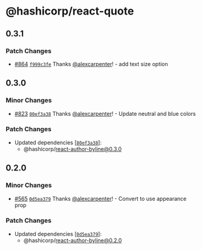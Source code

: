 # @hashicorp/react-quote

## 0.3.1

### Patch Changes

- [#864](https://github.com/hashicorp/react-components/pull/864) [`f999c3fe`](https://github.com/hashicorp/react-components/commit/f999c3fe51ec25335da714e3177436a50ca7a872) Thanks [@alexcarpenter](https://github.com/alexcarpenter)! - add text size option

## 0.3.0

### Minor Changes

- [#823](https://github.com/hashicorp/react-components/pull/823) [`80ef3a38`](https://github.com/hashicorp/react-components/commit/80ef3a38ba67e23ba2d019530fb57d218e9d8268) Thanks [@alexcarpenter](https://github.com/alexcarpenter)! - Update neutral and blue colors

### Patch Changes

- Updated dependencies [[`80ef3a38`](https://github.com/hashicorp/react-components/commit/80ef3a38ba67e23ba2d019530fb57d218e9d8268)]:
  - @hashicorp/react-author-byline@0.3.0

## 0.2.0

### Minor Changes

- [#565](https://github.com/hashicorp/react-components/pull/565) [`0d5ea379`](https://github.com/hashicorp/react-components/commit/0d5ea379926e6f261aecf7611d2358a3ef73d28d) Thanks [@alexcarpenter](https://github.com/alexcarpenter)! - Convert to use appearance prop

### Patch Changes

- Updated dependencies [[`0d5ea379`](https://github.com/hashicorp/react-components/commit/0d5ea379926e6f261aecf7611d2358a3ef73d28d)]:
  - @hashicorp/react-author-byline@0.2.0
